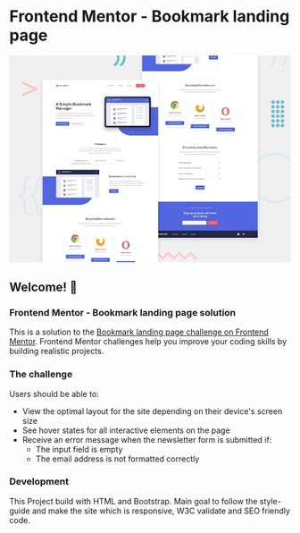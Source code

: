 # Frontend Mentor - Bookmark landing page

![Design preview for the Bookmark landing page coding challenge](./design/desktop-preview.jpg)

## Welcome! 👋

### Frontend Mentor - Bookmark landing page solution

This is a solution to the [Bookmark landing page challenge on Frontend Mentor](https://www.frontendmentor.io/challenges/bookmark-landing-page-5d0b588a9edda32581d29158). Frontend Mentor challenges help you improve your coding skills by building realistic projects.

### The challenge

Users should be able to:

- View the optimal layout for the site depending on their device's screen size
- See hover states for all interactive elements on the page
- Receive an error message when the newsletter form is submitted if:
  - The input field is empty
  - The email address is not formatted correctly

### Development

This Project build with HTML and Bootstrap. Main goal to follow the style-guide and make the site which is responsive, W3C validate and SEO friendly code.
